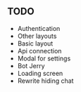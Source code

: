 ## TODO
- Authentication 
- Other layouts 
- Basic layout 
- Api connection
- Modal for settings
- Bot Jerry
- Loading screen
- Rewrite hiding chat 